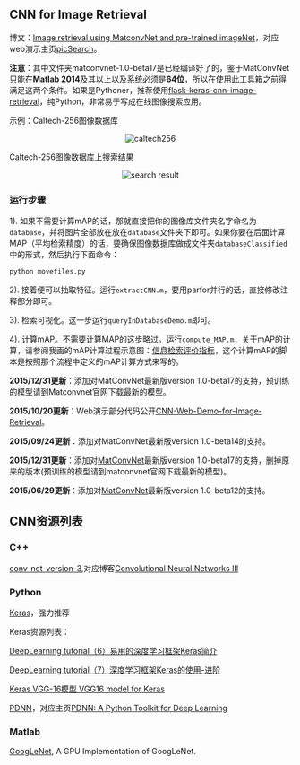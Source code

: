 ## CNN for Image Retrieval

博文：[Image retrieval using MatconvNet and pre-trained imageNet](http://yongyuan.name/blog/image-retrieval-using-MatconvNet-and-pre-trained-imageNet.html)，对应web演示主页[picSearch](http://yongyuan.name/pic)。

**注意**：其中文件夹matconvnet-1.0-beta17是已经编译好了的，鉴于MatConvNet只能在**Matlab 2014**及其以上以及系统必须是**64位**，所以在使用此工具箱之前得满足这两个条件。如果是Pythoner，推荐使用[flask-keras-cnn-image-retrieval](https://github.com/willard-yuan/flask-keras-cnn-image-retrieval)，纯Python，非常易于写成在线图像搜索应用。

示例：Caltech-256图像数据库
<p align="center"><img src="http://www.vision.caltech.edu/VisionWiki/images/thumb/2/23/Caltech256a_crop.png/537px-Caltech256a_crop.png" alt="caltech256"/></p>
Caltech-256图像数据库上搜索结果
<p align="center"><img src="http://yongyuan.name/images/posts/2015-04-02/airplane-image-retrieval.jpg" alt="search result"/></p>

### 运行步骤

1). 如果不需要计算mAP的话，那就直接把你的图像库文件夹名字命名为`database`，并将图片全部放在放在`database`文件夹下即可。如果你要在后面计算MAP（平均检索精度）的话，要确保图像数据库做成文件夹`databaseClassified`中的形式，然后执行下面命令：

```sh
python movefiles.py
```

2). 接着便可以抽取特征。运行`extractCNN.m`，要用parfor并行的话，直接修改注释部分即可。

3). 检索可视化。这一步运行`queryInDatabaseDemo.m`即可。

4). 计算mAP。不需要计算MAP的这步略过。运行`compute_MAP.m`，关于mAP的计算，请参阅我画的mAP计算过程示意图：[信息检索评价指标](http://yongyuan.name/blog/evaluation-of-information-retrieval.html)，这个计算mAP的脚本是按照那个流程中定义的mAP计算方式来写的。

**2015/12/31更新**：添加对MatConvNet最新版version 1.0-beta17的支持，预训练的模型请到Matconvnet官网下载最新的模型。

**2015/10/20更新**：Web演示部分代码公开[CNN-Web-Demo-for-Image-Retrieval](https://github.com/willard-yuan/CNN-Web-Demo-for-Image-Retrieval)。

**2015/09/24更新**：添加对MatConvNet最新版version 1.0-beta14的支持。

**2015/12/31更新**：添加对[MatConvNet](http://www.vlfeat.org/matconvnet/)最新版version 1.0-beta17的支持，删掉原来的版本(预训练的模型请到matconvnet官网下载最新的模型)。

**2015/06/29更新**：添加对[MatConvNet](http://www.vlfeat.org/matconvnet/)最新版version 1.0-beta12的支持。

## CNN资源列表

### C++

[conv-net-version-3](https://github.com/xingdi-eric-yuan/conv-net-version-3),对应博客[Convolutional Neural Networks III](http://eric-yuan.me/cnn3/)

### Python

[Keras](https://github.com/fchollet/keras)，强力推荐

Keras资源列表：

[DeepLearning tutorial（6）易用的深度学习框架Keras简介](http://blog.csdn.net/u012162613/article/details/45397033)

[DeepLearning tutorial（7）深度学习框架Keras的使用-进阶](http://blog.csdn.net/u012162613/article/details/45581421)

[Keras VGG-16模型 VGG16 model for Keras](https://gist.github.com/baraldilorenzo/07d7802847aaad0a35d3)

[PDNN](https://github.com/yajiemiao/pdnn)，对应主页[PDNN: A Python Toolkit for Deep Learning](http://www.cs.cmu.edu/~ymiao/pdnntk.html)

### Matlab

[GoogLeNet](http://vision.princeton.edu/pvt/GoogLeNet/), A GPU Implementation of GoogLeNet.


